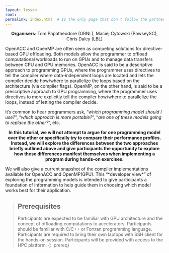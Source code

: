 ```yaml
---
layout: lesson
root: .
permalink: index.html  # Is the only page that don't follow the partner /:path/index.html
---
```

<p align="center"><b>Organisers</b>: Tom Papatheodore (ORNL), Maciej Cytowski (PawseySC), Chris Daley (LBL)</p>

OpenACC and OpenMP are often seen as competing solutions for directive-based GPU offloading. Both models allow the programmer to offload computational workloads to run on GPUs and to manage data transfers between CPU and GPU memories. OpenACC is said to be a descriptive approach to programming GPUs, where the programmer uses directives to tell the compiler where data-independent loops are located and lets the compiler decide how/where to parallelize the loops based on the architecture (via compiler flags). OpenMP, on the other hand, is said to be a prescriptive approach to GPU programming, where the programmer uses directives to more explicitly tell the compiler how/where to parallelize the loops, instead of letting the compiler decide.

It’s common to hear programmers ask, “*which programming model should I use?*”, “*which approach is more portable?*”, “*are one of these models going to replace the other?*”, etc.
<p align="center"><b>In this tutorial, we will not attempt to argue for one programming model over the other or specifically try to compare their performance profiles. Instead, we will explore the differences between the two approaches briefly outlined above and give participants the opportunity to explore how these differences manifest themselves when implementing a program during hands-on exercises.</b></p>
We will also give a current snapshot of the compiler implementations  available for OpenACC and OpenMP(GPU). This “*developer view*” of exploring the programming models is intended to give participants a foundation of information to help guide them in choosing which model works best for their application.

> ## Prerequisites
>
> Participants are expected to be familiar with GPU architecture and the concept of offloading computations to accelerators. Participants should be familiar with C/C++ or Fortran programming language.
> Participants are required to bring their own laptops with SSH client for the hands-on session. Participants will be provided with access to the HPC platform.
{: .prereq}

